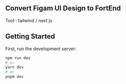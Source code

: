 ## Convert Figam UI Design to FortEnd
Tool : tailwind / next js 

## Getting Started

First, run the development server:

```bash
npm run dev
# or
yarn dev
# or
pnpm dev
```
